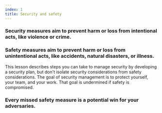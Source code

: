 ```yaml
---
index: 1
title: Security and safety
---
```

### Security measures aim to prevent harm or loss from intentional acts, like violence or crime.

### Safety measures aim to prevent harm or loss from unintentional acts, like accidents, natural disasters, or illness.

This lesson describes steps you can take to manage security by developing a security plan, but don't isolate security considerations from safety considerations. The goal of security management is to protect yourself, your team, and your work. That goal is undermined if safety is compromised. 

### Every missed safety measure is a potential win for your adversaries.